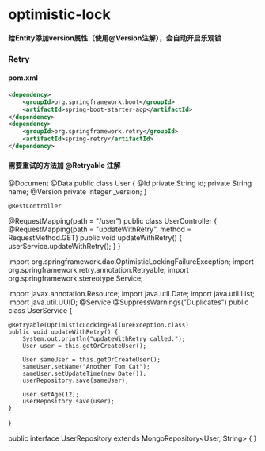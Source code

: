 # optimistic-lock
#### 给Entity添加version属性（使用@Version注解），会自动开启乐观锁
### Retry

#### pom.xml

```xml
<dependency>
    <groupId>org.springframework.boot</groupId>
    <artifactId>spring-boot-starter-aop</artifactId>
</dependency>
<dependency>
    <groupId>org.springframework.retry</groupId>
    <artifactId>spring-retry</artifactId>
</dependency>
```
#### 需要重试的方法加 @Retryable 注解

@Document
@Data
public class User {
    @Id
    private String id;
      private String name;
       @Version
    private Integer _version;
    }
    
    @RestController
@RequestMapping(path = "/user")
public class UserController {
    @RequestMapping(path = "updateWithRetry", method = RequestMethod.GET)
    public void updateWithRetry() {
        userService.updateWithRetry();
    }
}



import org.springframework.dao.OptimisticLockingFailureException;
import org.springframework.retry.annotation.Retryable;
import org.springframework.stereotype.Service;

import javax.annotation.Resource;
import java.util.Date;
import java.util.List;
import java.util.UUID;
@Service
@SuppressWarnings("Duplicates")
public class UserService {


    @Retryable(OptimisticLockingFailureException.class)
    public void updateWithRetry() {
        System.out.println("updateWithRetry called.");
        User user = this.getOrCreateUser();

        User sameUser = this.getOrCreateUser();
        sameUser.setName("Another Tom Cat");
        sameUser.setUpdateTime(new Date());
        userRepository.save(sameUser);

        user.setAge(12);
        userRepository.save(user);
    }
}


public interface UserRepository extends MongoRepository<User, String> {
}
